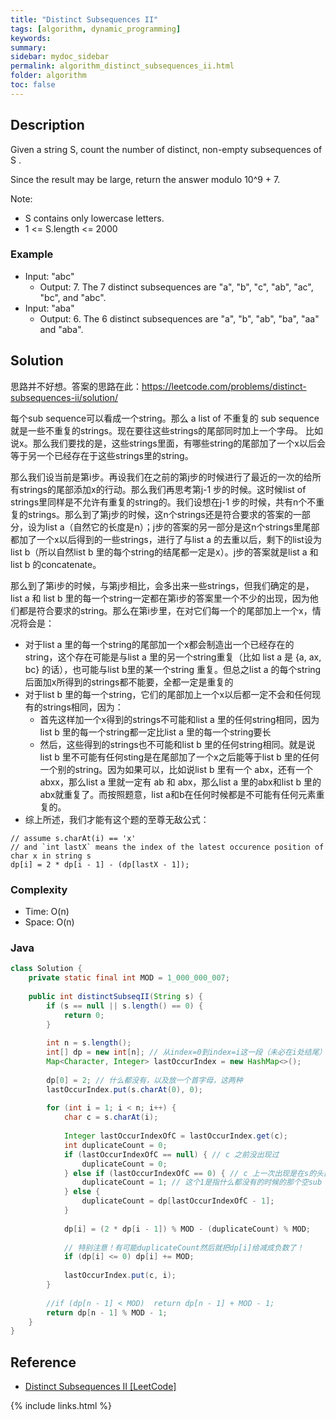 ```yaml
---
title: "Distinct Subsequences II"
tags: [algorithm, dynamic_programming]
keywords:
summary:
sidebar: mydoc_sidebar
permalink: algorithm_distinct_subsequences_ii.html
folder: algorithm
toc: false
---
```


## Description
Given a string S, count the number of distinct, non-empty subsequences of S .

Since the result may be large, return the answer modulo 10^9 + 7.

Note:
* S contains only lowercase letters.
* 1 <= S.length <= 2000

### Example
* Input: "abc"
  * Output: 7. The 7 distinct subsequences are "a", "b", "c", "ab", "ac", "bc", and "abc".
* Input: "aba"
  * Output: 6. The 6 distinct subsequences are "a", "b", "ab", "ba", "aa" and "aba".

## Solution
思路并不好想。答案的思路在此：https://leetcode.com/problems/distinct-subsequences-ii/solution/

每个sub sequence可以看成一个string。那么 a list of 不重复的 sub sequence 就是一些不重复的strings。现在要往这些strings的尾部同时加上一个字母。
比如说x。那么我们要找的是，这些strings里面，有哪些string的尾部加了一个x以后会等于另一个已经存在于这些strings里的string。

那么我们设当前是第i步。再设我们在之前的第j步的时候进行了最近的一次的给所有strings的尾部添加x的行动。那么我们再思考第j-1 步的时候。这时候list of strings里同样是不允许有重复的string的。我们设想在j-1 步的时候，共有n个不重复的strings。那么到了第j步的时候，这n个strings还是符合要求的答案的一部分，设为list a（自然它的长度是n）；j步的答案的另一部分是这n个strings里尾部都加了一个x以后得到的一些strings，进行了与list a 的去重以后，剩下的list设为 list b（所以自然list b 里的每个string的结尾都一定是x）。j步的答案就是list a 和 list b 的concatenate。

那么到了第i步的时候，与第j步相比，会多出来一些strings，但我们确定的是，list a 和 list b 里的每一个string一定都在第i步的答案里一个不少的出现，因为他们都是符合要求的string。那么在第i步里，在对它们每一个的尾部加上一个x，情况将会是：
* 对于list a 里的每一个string的尾部加一个x都会制造出一个已经存在的string，这个存在可能是与list a 里的另一个string重复（比如 list a 是 {a, ax, bc} 的话），也可能与list b里的某一个string 重复。但总之list a 的每个string后面加x所得到的strings都不能要，全都一定是重复的
* 对于list b 里的每一个string，它们的尾部加上一个x以后都一定不会和任何现有的strings相同，因为：
  * 首先这样加一个x得到的strings不可能和list a 里的任何string相同，因为list b 里的每一个string都一定比list a 里的每一个string要长
  * 然后，这些得到的strings也不可能和list b 里的任何string相同。就是说list b 里不可能有任何sting是在尾部加了一个x之后能等于list b 里的任何一个别的string。因为如果可以，比如说list b 里有一个 abx，还有一个 abxx，那么list a 里就一定有 ab 和 abx，那么list a 里的abx和list b 里的abx就重复了。而按照题意，list a和b在任何时候都是不可能有任何元素重复的。
* 综上所述，我们才能有这个题的至尊无敌公式：
```
// assume s.charAt(i) == 'x'
// and `int lastX` means the index of the latest occurence position of char x in string s 
dp[i] = 2 * dp[i - 1] - (dp[lastX - 1]);
```

### Complexity
* Time: O(n)
* Space: O(n)

### Java
```java
class Solution {
    private static final int MOD = 1_000_000_007;
    
    public int distinctSubseqII(String s) {
        if (s == null || s.length() == 0) {
            return 0;
        }
        
        int n = s.length();
        int[] dp = new int[n]; // 从index=0到index=i这一段（未必在i处结尾）共有多少种不同的sub sequences
        Map<Character, Integer> lastOccurIndex = new HashMap<>();
        
        dp[0] = 2; // 什么都没有，以及放一个首字母，这两种
        lastOccurIndex.put(s.charAt(0), 0);
        
        for (int i = 1; i < n; i++) {
            char c = s.charAt(i);
            
            Integer lastOccurIndexOfC = lastOccurIndex.get(c);
            int duplicateCount = 0;
            if (lastOccurIndexOfC == null) { // c 之前没出现过
                duplicateCount = 0;
            } else if (lastOccurIndexOfC == 0) { // c 上一次出现是在s的头部第一个字母处
                duplicateCount = 1; // 这个1是指什么都没有的时候的那个空sub sequence。或者说是用 2 * 2 - 3 = 1 反推得来的
            } else {
                duplicateCount = dp[lastOccurIndexOfC - 1];
            }
            
            dp[i] = (2 * dp[i - 1]) % MOD - (duplicateCount) % MOD;
            
            // 特别注意！有可能duplicateCount然后就把dp[i]给减成负数了！
            if (dp[i] <= 0) dp[i] += MOD;
            
            lastOccurIndex.put(c, i);
        }
        
        //if (dp[n - 1] < MOD)  return dp[n - 1] + MOD - 1;
        return dp[n - 1] % MOD - 1;
    }
} 
```

## Reference
* [Distinct Subsequences II [LeetCode]](https://leetcode.com/problems/distinct-subsequences-ii/description/)

{% include links.html %}
